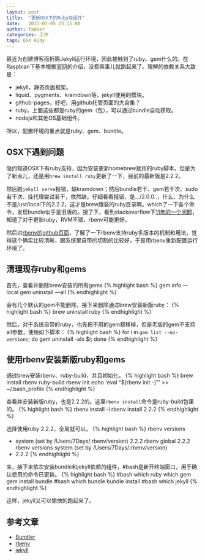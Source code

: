 ```yaml
---
layout: post
title:  "更新OSX下的Ruby及组件"
date:   2015-07-05 23:15:00
author: fadeer
categories: 工作
tags: OSX Ruby
---
```


最近为创建博客而折腾Jekyll运行环境，因此接触到了ruby、gem什么的。在Raspbian下基本根据[官网][jekyll]的介绍，没费嘛事儿就跑起来了。理解的依赖关系大致是：

* jekyll，静态页面框架。
* liquid、pygments、kramdown等，jekyll使用的模块。
* github-pages，好吧，用github托管页面的大合集？
* ruby，上面这些都是ruby的gem（包），可以通过bundle自动获取。
* nodejs和其他OS基础组件。

所以，配置环境的重点就是ruby、gem、bundle。

OSX下遇到问题
----
隐约知道OSX下有ruby支持，因为安装更新homebrew就用的ruby脚本。但是为了新点儿，还是用`brew install ruby`更新了一下，目前的最新版是2.2.2。

然后跑`jekyll serve`报错，缺kramdown；然后bundle若干、gem若干次、sudo若干次、挂代理尝试若干，依然缺。仔细看看报错，是.../2.0.0..，什么，为什么不是/usr/local下的2.2.2，这才是brew跟装的ruby目录啊。which了一下各个命令，发现bundle似乎是旧版的。搜了下，看到stackoverflow下[11年的一个问题][sof-11]，知道了对于更新ruby，RVM不错，rbenv可能更好。

然后进[rbenv的github页面][rbenv]，了解了一下rbenv支持ruby多版本的机制和用法，觉得这个确实比较清晰，跟系统里自带的切割的比较好，于是用rbenv重新配置运行环境了。
<!--preview-end-->

清理现存ruby和gems
----
首先，查看并删除brew安装的所有gems
{% highlight bash %}
gem info —local
gem uninstall —all
{% endhighlight %}

会有几个默认的gem不能删除，接下来删除通过brew安装新版ruby：
{% highlight bash %}
brew uninstall ruby
{% endhighlight %}

然后，对于系统自带的ruby，也先把不用的gem都移掉，但是老版的gem不支持all参数，使用如下脚本：
{% highlight bash %}
for i in `gem list --no-versions`; do gem uninstall -aIx $i; done
{% endhighlight %}

使用rbenv安装新版ruby和gems
----
通过brew安装rbenv、ruby-build，并且初始化。
{% highlight bash %}
brew install rbenv ruby-build
rbenv init
echo 'eval "$(rbenv init -)"' >> ~/.bash_profile
{% endhighlight %}

查看并安装新版ruby，也是2.2.2的。这里`rbenv install`命令是ruby-build包里的。
{% highlight bash %}
rbenv install -l
rbenv install 2.2.2
{% endhighlight %}

选择使用ruby 2.2.2，全局就可以。
{% highlight bash %}
rbenv versions
* system (set by /Users/7Days/.rbenv/version)
  2.2.2
rbenv global 2.2.2
rbenv versions
  system (set by /Users/7Days/.rbenv/version)
* 2.2.2
{% endhighlight %}

来，接下来依次安装bundle和jekyll依赖的组件，#bash是新开终端窗口，用于确认使用的命令已更新。
{% highlight bash %}
#bash
which ruby
which gem
gem install bundle
#bash
which bundle
bundle install
#bash
which jekyll
{% endhighlight %}

这样，jekyll又可以愉快的跑起来了。

参考文章
----
* [Bundler](http://bundler.io/)
* [rbenv](https://github.com/sstephenson/rbenv)
* [jekyll][jekyll]


<!-- 引用链接 -->
[jekyll]: http://jekyllrb.com/
[sof-11]: http://stackoverflow.com/questions/6482738/installing-ruby-gems-not-working-with-home-brew
[bundler]: http://bundler.io/
[rbenv]: https://github.com/sstephenson/rbenv


